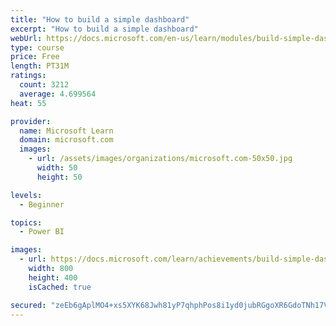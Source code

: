 ```yaml
---
title: "How to build a simple dashboard"
excerpt: "How to build a simple dashboard"
webUrl: https://docs.microsoft.com/en-us/learn/modules/build-simple-dashboard/
type: course
price: Free
length: PT31M
ratings:
  count: 3212
  average: 4.699564
heat: 55

provider:
  name: Microsoft Learn
  domain: microsoft.com
  images:
    - url: /assets/images/organizations/microsoft.com-50x50.jpg
      width: 50
      height: 50

levels:
  - Beginner

topics:
  - Power BI

images:
  - url: https://docs.microsoft.com/learn/achievements/build-simple-dashboard-social.png
    width: 800
    height: 400
    isCached: true

secured: "zeEb6gAplMO4+xs5XYK68Jwh81yP7qhphPos8i1yd0jubRGgoXR6GdoTNh17Vcn6tmgKkNF1vEndVIjTlpJh2GI5+DkneBFUStJC8rHWn6rff2WMVCyuha4r6DK3doWead6ZXo7eiLL8KR632SbXKcaq5hVOe3E4FoeDoGXuSwGPEk/xUkktHV02EwuCqGMU3HFX5RURJbhWWAMqFBk09BhjxHRSSxGh1mgV3sOYkB/20Gf8onK/gwe3i7kPjbjwdz9sYA9Gq/CoRK8wMc1I7w/FI2mCB+AX3ZDZP8Dpok/r4WURPxXLcquKSeUU14ENhYV84te8I8+c7G0p3z+Ik/0+tJpDoJmc4yhZtklp6BxShYaiX774GtfNg4IcrzItrg7ykAgjeNlXORHFrZMJ/mIJzSAVxrEmpyTXY9BfQQE=;5nLFhqZtYEyG5qWgj1ND1w=="
---
```


